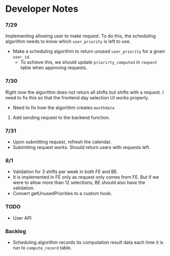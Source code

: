 # Developer Notes
### 7/29
Implementing allowing user to make request.
To do this, the scheduling algorithm needs to know which `user_priority` is left to use.
- Make a scheduling algorithm to return unused `user_priority` for a given `user_id`.
    - To achieve this, we should update `priorirty_computed` in `request` table when approving requests.

### 7/30
Right now the algorithm does not return all shifts but shifts with a request. I need to fix this so that the frontend day selection UI works properly.
- Need to fix how the algorithm creates `monthdata`

1. Add sending request to the backend function.


### 7/31
- Upon submitting request, refresh the calendar.
- Subimtting request works. Should return users with requests left.


### 8/1
- Validation for 3 shifts per week in both FE and BE.
- It is implemented in FE only as request only comes from FE. But if we were to allow more than 12 selections, BE should also have the validation.
- Convert getUnusedPriorities to a custom hook.




### TODO
- User API

### Backlog
- Scheduling algorithm records its computation result data each time it is run to `compute_record` table.
